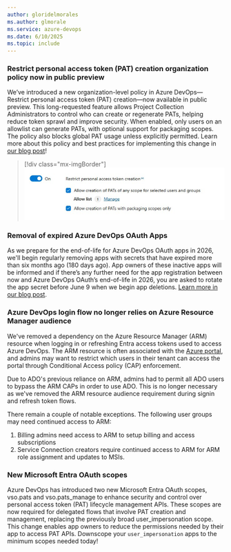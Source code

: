 ```yaml
---
author: gloridelmorales
ms.author: glmorale
ms.service: azure-devops
ms.date: 6/10/2025
ms.topic: include
---
```


### Restrict personal access token (PAT) creation organization policy now in public preview

We’ve introduced a new organization-level policy in Azure DevOps—Restrict personal access token (PAT) creation—now available in public preview. This long-requested feature allows Project Collection Administrators to control who can create or regenerate PATs, helping reduce token sprawl and improve security. When enabled, only users on an allowlist can generate PATs, with optional support for packaging scopes. The policy also blocks global PAT usage unless explicitly permitted. Learn more about this policy and best practices for implementing this change in [our blog post](https://devblogs.microsoft.com/devops/restricting-pat-creation-in-azure-devops-is-now-in-preview/)!

> [!div class="mx-imgBorder"]
> [![Screenshot of Restrict personal access token creation.](../../media/257-general-01.png "Screenshot of Restrict personal access token creation.")](../../media/257-general-01.png#lightbox)

### Removal of expired Azure DevOps OAuth Apps

As we prepare for the end-of-life for Azure DevOps OAuth apps in 2026, we'll begin regularly removing apps with secrets that have expired more than six months ago (180 days ago). App owners of these inactive apps will be informed and if there’s any further need for the app registration between now and Azure DevOps OAuth’s end-of-life in 2026, you are asked to rotate the app secret before June 9 when we begin app deletions. [Learn more in our blog post](https://devblogs.microsoft.com/devops/spring-cleaning-cta-for-azure-devops-oauth-apps-with-expired-or-long-living-secrets/).

### Azure DevOps login flow no longer relies on Azure Resource Manager audience

We've removed a dependency on the Azure Resource Manager (ARM) resource when logging in or refreshing Entra access tokens used to access Azure DevOps. The ARM resource is often associated with the [Azure portal](https://portal.azure.com), and admins may want to restrict which users in their tenant can access the portal through Conditional Access policy (CAP) enforcement.

Due to ADO's previous reliance on ARM, admins had to permit all ADO users to bypass the ARM CAPs in order to use ADO. This is no longer necessary as we've removed the ARM resource audience requirement during signin and refresh token flows. 

There remain a couple of notable exceptions. The following ​user groups may need continued access to ARM:
1. Billing admins need access to ARM to setup billing and access subscriptions
2. Service Connection creators require continued access to ARM for ARM role assignment and updates to MSIs.

### New Microsoft Entra OAuth scopes
Azure DevOps has introduced two new Microsoft Entra OAuth scopes, vso.pats and vso.pats_manage to enhance security and control over personal access token (PAT) lifecycle management APIs. These scopes are now required for delegated flows that involve PAT creation and management, replacing the previously broad user_impersonation scope. This change enables app owners to reduce the permissions needed by their app to access PAT APIs. Downscope your `user_impersonation` apps to the minimum scopes needed today!
